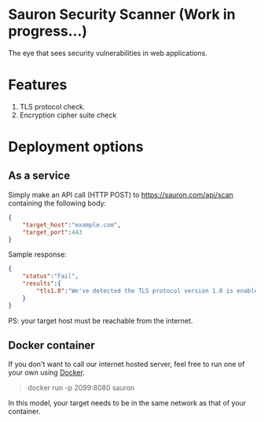 # Sauron Security Scanner (Work in progress...)
The eye that sees security vulnerabilities in web applications.

# Features
1. TLS protocol check.
1. Encryption cipher suite check

# Deployment options
## As a service
Simply make an API call (HTTP POST) to https://sauron.com/api/scan containing the following body:
```json
{
    "target_host":"example.com",
    "target_port":443
}
```

Sample response:
```json
{
    "status":"Fail",
    "results":{
        "tls1.0":"We've detected the TLS protocol version 1.0 is enabled in your target host/port. Ensure only 1.2 or above are switched on."
    }
}
```

PS: your target host must be reachable from the internet.

## Docker container
If you don't want to call our internet hosted server, feel free to run one of your own using [Docker](https://www.docker.com/).
> docker run -p 2099:8080 sauron

In this model, your target needs to be in the same network as that of your container.